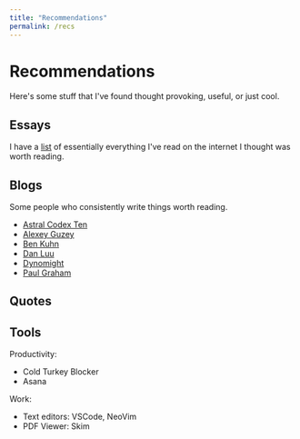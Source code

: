 ```yaml
---
title: "Recommendations"
permalink: /recs
---
```

# Recommendations
Here's some stuff that I've found thought provoking, useful, or just cool.

## Essays
I have a [list](/essays/essaylist.md) of essentially everything I've read on the internet I thought was worth reading.

<!-- ### Education
- [What You'll Wish You'd Known](https://paulgraham.com/hs.html)
- [MIT is Reinstating its SAT/ACT Requirement](https://mitadmissions.org/blogs/entry/we-are-reinstating-our-sat-act-requirement-for-future-admissions-cycles/)
- [Escaping High School](https://skunkledger.substack.com/p/escaping-high-school)

### Science
- [The Control Group is Out of Control](https://slatestarcodex.com/2014/04/28/the-control-group-is-out-of-control/)

### Society
- [Meditations on Moloch](https://slatestarcodex.com/2014/07/30/meditations-on-moloch/) -->

## Blogs
Some people who consistently write things worth reading.
- [Astral Codex Ten](https://www.astralcodexten.com)
- [Alexey Guzey](https://guzey.com)
- [Ben Kuhn](https://benkuhn.net)
- [Dan Luu](https://danluu.com)
- [Dynomight](https://dynomight.net)
- [Paul Graham](https://paulgraham.com)

## Quotes

## Tools
Productivity:
- Cold Turkey Blocker
- Asana

Work:
- Text editors: VSCode, NeoVim
- PDF Viewer: Skim